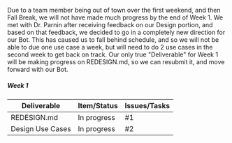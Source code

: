 Due to a team member being out of town over the first weekend, and then Fall Break, we will not have made much progress by the end of Week 1. We met with Dr. Parnin after receiving feedback on our Design portion, and based on that feedback, we decided to go in a completely new direction for our Bot. This has caused us to fall behind schedule, and so we will not be able to due one use case a week, but will need to do 2 use cases in the second week to get back on track. Our only true "Deliverable" for Week 1 will be making progress on REDESIGN.md, so we can resubmit it, and move forward with our Bot.

##### Week 1

| Deliverable   | Item/Status   |  Issues/Tasks
| ------------- | ------------  |  ------------
| REDESIGN.md      | In progress          | #1
| Design Use Cases | In progress | #2
